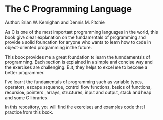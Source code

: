 # The C Programming Language
Author: Brian W. Kernighan and Dennis M. Ritchie

As C is one of the most important programming languages in the world, this book give clear explanation on the fundamentals of programming and provide a solid foundation for anyone who wants to learn how to code in object-oriented programming in the future. 

This book provides me a great foundation to learn the funndamentals of programming. Each section is explained in a simple and concise way and the exercises are challenging. But, they helps to excel me to become a better programmer.

I've learnt the fundamentals of programming such as variable types, operators, escape sequence, control flow functions, basics of functions, recursion, pointers , arrays, structures, input and output, stack and heap and some C libraries.

In this repository, you will find the exercises and examples code that I practice from this book.  
